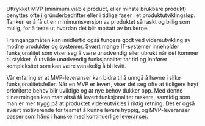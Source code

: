 Uttrykket MVP (minimum viable product, eller minste brukbare produkt) benyttes ofte i gründerbedrifter eller i tidlige faser i et produktutviklingsløp. Tanken er å få ut en minimumsversjon av produktet så raskt og billig som mulig, for å teste ut hvordan det blir mottatt av brukerne.

Fremgangsmåten kan imidlertid også fungere godt ved videreutvikling av modne produkter og systemer. Svært mange IT-systemer inneholder funksjonalitet som viser seg å være unødvendig eller ubrukt når det kommer til stykket. Å utvikle unødvendig funksjonalitet tar tid og innfører kompleksitet som kan være vanskelig å bli kvitt. 

Vår erfaring er at MVP-leveranser kan bidra til å unngå å havne i slike funksjonalitetsfeller. Når en MVP er levert, viser det seg ofte at tidligere høyt prioriterte behov blir uviktige og at nye behov dukker opp. Med denne tilnærmingen kan man altså få levert funksjonalitet raskere, samtidig som man er mer trygg på at produktet videreutvikles i riktig retning. Det er også svært motiverende for teamet å kunne levere hyppig, og MVP-leveranser passer som hånd i hanske med [kontinuerlige leveranser](https://radar.bekk.no/tech2017/prosess-og-kvalitet/kontinuerlige-leveranser).
